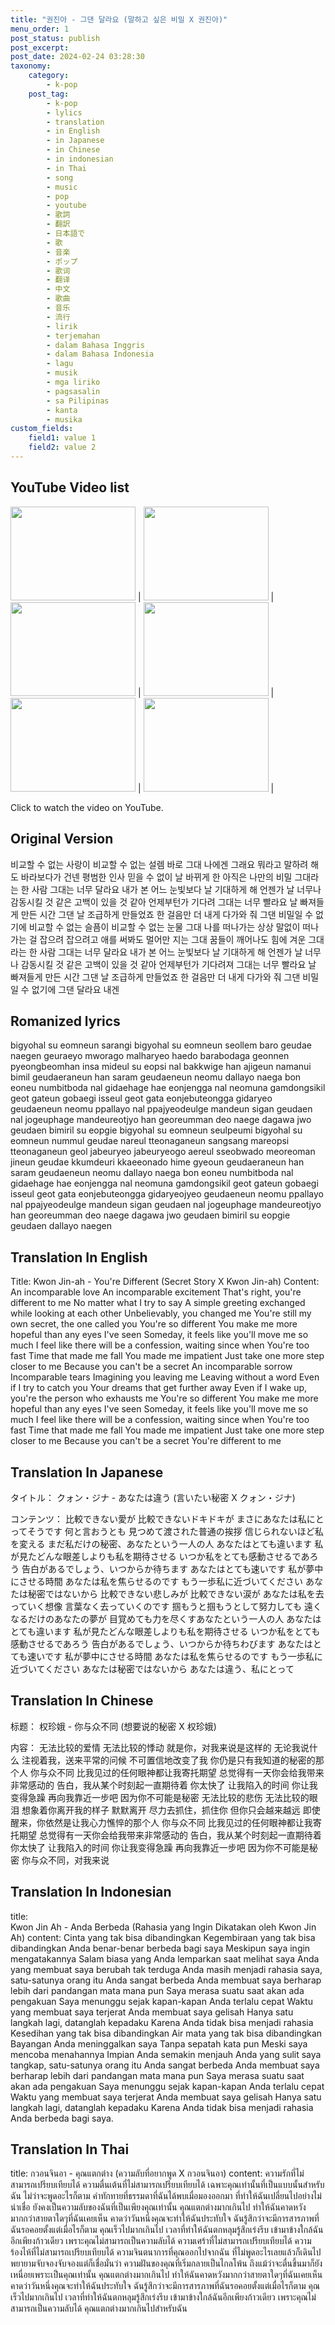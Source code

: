 ```yaml
---
title: "권진아 - 그댄 달라요 (말하고 싶은 비밀 X 권진아)"
menu_order: 1
post_status: publish
post_excerpt: 
post_date: 2024-02-24 03:28:30
taxonomy:
    category:
        - k-pop
    post_tag:
        - k-pop
        - lylics
        - translation
        - in English
        - in Japanese
        - in Chinese
        - in indonesian
        - in Thai
        - song
        - music
        - pop
        - youtube
        - 歌詞
        - 翻訳
        - 日本語で
        - 歌
        - 音楽
        - ポップ
        - 歌词
        - 翻译
        - 中文
        - 歌曲
        - 音乐
        - 流行
        - lirik
        - terjemahan
        - dalam Bahasa Inggris
        - dalam Bahasa Indonesia
        - lagu
        - musik
        - mga liriko
        - pagsasalin
        - sa Pilipinas
        - kanta
        - musika
custom_fields:
    field1: value 1
    field2: value 2
---
```


## YouTube Video list
 [<img src='http://img.youtube.com/vi/LJm_sRoLWA4/0.jpg' width='200' height='150'>](https://youtu.be/LJm_sRoLWA4) | [<img src='http://img.youtube.com/vi/T_6K-OXIQEw/0.jpg' width='200' height='150'>](https://youtu.be/T_6K-OXIQEw) | [<img src='http://img.youtube.com/vi/xzx-jpBB3CM/0.jpg' width='200' height='150'>](https://youtu.be/xzx-jpBB3CM) | [<img src='http://img.youtube.com/vi/G-eOmwKsY8s/0.jpg' width='200' height='150'>](https://youtu.be/G-eOmwKsY8s) | [<img src='http://img.youtube.com/vi/d6gGZHaGTm8/0.jpg' width='200' height='150'>](https://youtu.be/d6gGZHaGTm8) |
 [<img src='http://img.youtube.com/vi/qWmtjll0ZIk/0.jpg' width='200' height='150'>](https://youtu.be/qWmtjll0ZIk) |

Click to watch the video on YouTube.
## Original Version
비교할 수 없는 사랑이 
비교할 수 없는 설렘 
바로 그대 나에겐 그래요 
뭐라고 말하려 해도 
바라보다가 건넨 평범한 인사 
믿을 수 없이 날 바뀌게 한 
아직은 나만의 비밀 그대라는 한 사람 
그대는 너무 달라요 
내가 본 어느 눈빛보다 날 기대하게 해 
언젠가 날 너무나 감동시킬 것 같은 
고백이 있을 것 같아 언제부턴가 기다려 
그대는 너무 빨라요 
날 빠져들게 만든 시간 
그댄 날 조급하게 만들었죠 
한 걸음만 더 내게 다가와 줘 
그댄 비밀일 수 없기에 
비교할 수 없는 슬픔이 
비교할 수 없는 눈물 
그대 나를 떠나가는 상상 
말없이 떠나가는 걸 
잡으려 잡으려고 애를 써봐도 
멀어만 지는 그대 꿈들이 
깨어나도 힘에 겨운 그대라는 한 사람 
그대는 너무 달라요 
내가 본 어느 눈빛보다 날 기대하게 해 
언젠가 날 너무나 감동시킬 것 같은 
고백이 있을 것 같아 언제부턴가 기다려져 
그대는 너무 빨라요 
날 빠져들게 만든 시간 
그댄 날 조급하게 만들었죠 
한 걸음만 더 내게 다가와 줘 
그댄 비밀일 수 없기에 
그댄 달라요 내겐 



## Romanized lyrics
bigyohal su eomneun sarangi 
bigyohal su eomneun seollem 
baro geudae naegen geuraeyo 
mworago malharyeo haedo 
barabodaga geonnen pyeongbeomhan insa 
mideul su eopsi nal bakkwige han 
ajigeun namanui bimil geudaeraneun han saram 
geudaeneun neomu dallayo 
naega bon eoneu numbitboda nal gidaehage hae 
eonjengga nal neomuna gamdongsikil geot gateun 
gobaegi isseul geot gata eonjebuteongga gidaryeo 
geudaeneun neomu ppallayo 
nal ppajyeodeulge mandeun sigan 
geudaen nal jogeuphage mandeureotjyo 
han georeumman deo naege dagawa jwo 
geudaen bimiril su eopgie 
bigyohal su eomneun seulpeumi 
bigyohal su eomneun nummul 
geudae nareul tteonaganeun sangsang 
mareopsi tteonaganeun geol 
jabeuryeo jabeuryeogo aereul sseobwado 
meoreoman jineun geudae kkumdeuri 
kkaeeonado hime gyeoun geudaeraneun han saram 
geudaeneun neomu dallayo 
naega bon eoneu numbitboda nal gidaehage hae 
eonjengga nal neomuna gamdongsikil geot gateun 
gobaegi isseul geot gata eonjebuteongga gidaryeojyeo 
geudaeneun neomu ppallayo 
nal ppajyeodeulge mandeun sigan 
geudaen nal jogeuphage mandeureotjyo 
han georeumman deo naege dagawa jwo 
geudaen bimiril su eopgie 
geudaen dallayo naegen 



## Translation In English
Title:
Kwon Jin-ah - You're Different (Secret Story X Kwon Jin-ah)
Content:
An incomparable love
An incomparable excitement
That's right, you're different to me
No matter what I try to say
A simple greeting exchanged while looking at each other
Unbelievably, you changed me
You're still my own secret, the one called you
You're so different
You make me more hopeful than any eyes I've seen
Someday, it feels like you'll move me so much
I feel like there will be a confession, waiting since when
You're too fast
Time that made me fall
You made me impatient
Just take one more step closer to me
Because you can't be a secret
An incomparable sorrow
Incomparable tears
Imagining you leaving me
Leaving without a word
Even if I try to catch you
Your dreams that get further away
Even if I wake up, you're the person who exhausts me
You're so different
You make me more hopeful than any eyes I've seen
Someday, it feels like you'll move me so much
I feel like there will be a confession, waiting since when
You're too fast
Time that made me fall
You made me impatient
Just take one more step closer to me
Because you can't be a secret
You're different to me
## Translation In Japanese
タイトル：
クォン・ジナ - あなたは違う (言いたい秘密 X クォン・ジナ)

コンテンツ：
比較できない愛が
比較できないドキドキが
まさにあなたは私にとってそうです
何と言おうとも
見つめて渡された普通の挨拶
信じられないほど私を変える
まだ私だけの秘密、あなたという一人の人
あなたはとても違います
私が見たどんな眼差しよりも私を期待させる
いつか私をとても感動させるであろう
告白があるでしょう、いつからか待ちます
あなたはとても速いです
私が夢中にさせる時間
あなたは私を焦らせるのです
もう一歩私に近づいてください
あなたは秘密ではないから
比較できない悲しみが
比較できない涙が
あなたは私を去っていく想像
言葉なく去っていくのです
掴もうと掴もうとして努力しても
遠くなるだけのあなたの夢が
目覚めても力を尽くすあなたという一人の人
あなたはとても違います
私が見たどんな眼差しよりも私を期待させる
いつか私をとても感動させるであろう
告白があるでしょう、いつからか待ちわびます
あなたはとても速いです
私が夢中にさせる時間
あなたは私を焦らせるのです
もう一歩私に近づいてください
あなたは秘密ではないから
あなたは違う、私にとって
## Translation In Chinese
标题：
权珍娥 - 你与众不同 (想要说的秘密 X 权珍娥)

内容：
无法比较的爱情
无法比较的悸动
就是你，对我来说是这样的
无论我说什么
注视着我，送来平常的问候
不可置信地改变了我
你仍是只有我知道的秘密的那个人
你与众不同
比我见过的任何眼神都让我寄托期望
总觉得有一天你会给我带来非常感动的
告白，我从某个时刻起一直期待着
你太快了
让我陷入的时间
你让我变得急躁
再向我靠近一步吧
因为你不可能是秘密
无法比较的悲伤
无法比较的眼泪
想象着你离开我的样子
默默离开
尽力去抓住，抓住你
但你只会越来越远
即使醒来，你依然是让我心力憔悴的那个人
你与众不同
比我见过的任何眼神都让我寄托期望
总觉得有一天你会给我带来非常感动的
告白，我从某个时刻起一直期待着
你太快了
让我陷入的时间
你让我变得急躁
再向我靠近一步吧
因为你不可能是秘密
你与众不同，对我来说
## Translation In Indonesian
title:  
Kwon Jin Ah - Anda Berbeda (Rahasia yang Ingin Dikatakan oleh Kwon Jin Ah)
content: 
Cinta yang tak bisa dibandingkan 
Kegembiraan yang tak bisa dibandingkan 
Anda benar-benar berbeda bagi saya 
Meskipun saya ingin mengatakannya 
Salam biasa yang Anda lemparkan saat melihat saya 
Anda yang membuat saya berubah tak terduga 
Anda masih menjadi rahasia saya, satu-satunya orang itu 
Anda sangat berbeda 
Anda membuat saya berharap lebih dari pandangan mata mana pun 
Saya merasa suatu saat akan ada pengakuan 
Saya menunggu sejak kapan-kapan 
Anda terlalu cepat 
Waktu yang membuat saya terjerat 
Anda membuat saya gelisah 
Hanya satu langkah lagi, datanglah kepadaku 
Karena Anda tidak bisa menjadi rahasia 
Kesedihan yang tak bisa dibandingkan 
Air mata yang tak bisa dibandingkan 
Bayangan Anda meninggalkan saya 
Tanpa sepatah kata pun 
Meski saya mencoba menahannya 
Impian Anda semakin menjauh 
Anda yang sulit saya tangkap, satu-satunya orang itu 
Anda sangat berbeda 
Anda membuat saya berharap lebih dari pandangan mata mana pun 
Saya merasa suatu saat akan ada pengakuan 
Saya menunggu sejak kapan-kapan 
Anda terlalu cepat 
Waktu yang membuat saya terjerat 
Anda membuat saya gelisah 
Hanya satu langkah lagi, datanglah kepadaku 
Karena Anda tidak bisa menjadi rahasia 
Anda berbeda bagi saya.
## Translation In Thai
title: กวอนจินอา - คุณแตกต่าง (ความลับที่อยากพูด X กวอนจินอา)
content: 
ความรักที่ไม่สามารถเปรียบเทียบได้
ความตื่นเต้นที่ไม่สามารถเปรียบเทียบได้
เฉพาะคุณเท่านั้นที่เป็นแบบนั้นสำหรับฉัน
ไม่ว่าจะพูดอะไรก็ตาม
คำทักทายที่ธรรมดาที่ฉันได้พบเมื่อมองออกมา
ที่ทำให้ฉันเปลี่ยนไปอย่างไม่น่าเชื่อ
ยังคงเป็นความลับของฉันที่เป็นเพียงคุณเท่านั้น
คุณแตกต่างมากเกินไป
ทำให้ฉันคาดหวังมากกว่าสายตาใดๆที่ฉันเคยเห็น
คาดว่าวันหนึ่งคุณจะทำให้ฉันประทับใจ
ฉันรู้สึกว่าจะมีการสารภาพที่ฉันรอคอยตั้งแต่เมื่อไรก็ตาม
คุณเร็วไปมากเกินไป
เวลาที่ทำให้ฉันตกหลุมรู้สึกเร่งรีบ
เข้ามาข้างใกล้ฉันอีกเพียงก้าวเดียว
เพราะคุณไม่สามารถเป็นความลับได้
ความเศร้าที่ไม่สามารถเปรียบเทียบได้
ความร้องไห้ที่ไม่สามารถเปรียบเทียบได้
ความจินตนาการที่คุณออกไปจากฉัน
ที่ไม่พูดอะไรเลยแล้วก็เดินไป
พยายามจับจองจับจองแต่ก็เชื่อมั่นว่า
ความฝันของคุณที่เริ่มกลายเป็นไกลโพ้น
ถึงแม้ว่าจะตื่นขึ้นมาก็ยังเหนื่อยเพราะเป็นคุณเท่านั้น
คุณแตกต่างมากเกินไป
ทำให้ฉันคาดหวังมากกว่าสายตาใดๆที่ฉันเคยเห็น
คาดว่าวันหนึ่งคุณจะทำให้ฉันประทับใจ
ฉันรู้สึกว่าจะมีการสารภาพที่ฉันรอคอยตั้งแต่เมื่อไรก็ตาม
คุณเร็วไปมากเกินไป
เวลาที่ทำให้ฉันตกหลุมรู้สึกเร่งรีบ
เข้ามาข้างใกล้ฉันอีกเพียงก้าวเดียว
เพราะคุณไม่สามารถเป็นความลับได้
คุณแตกต่างมากเกินไปสำหรับฉัน
